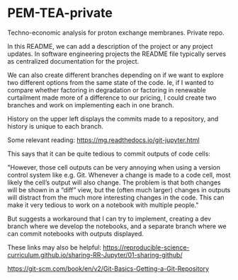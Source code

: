 # PEM-TEA-private
Techno-economic analysis for proton exchange membranes. Private repo. 

In this README, we can add a description of the project or any project updates. In software engineering projects the README file typically serves as centralized documentation for the project. 

We can also create different branches depending on if we want to explore two different options from the same state of the code. Ie, if I wanted to compare whether factoring in degradation or factoring in renewable curtailment made more of a difference to our pricing, I could create two branches and work on implementing each in one branch.  

History on the upper left displays the commits made to a repository, and history is unique to each branch. 

Some relevant reading:
https://mg.readthedocs.io/git-jupyter.html

This says that it can be quite tedious to commit outputs of code cells:

"However, those cell outputs can be very annoying when using a version control system like e.g. Git. Whenever a change is made to a code cell, most likely the cell’s output will also change. The problem is that both changes will be shown in a “diff” view, but the (often much larger) changes in outputs will distract from the much more interesting changes in the code. This can make it very tedious to work on a notebook with multiple people."

But suggests a workaround that I can try to implement, creating a dev branch where we develop the notebooks, and a separate branch where we can commit notebooks with outputs displayed. 

These links may also be helpful:
https://reproducible-science-curriculum.github.io/sharing-RR-Jupyter/01-sharing-github/

https://git-scm.com/book/en/v2/Git-Basics-Getting-a-Git-Repository
